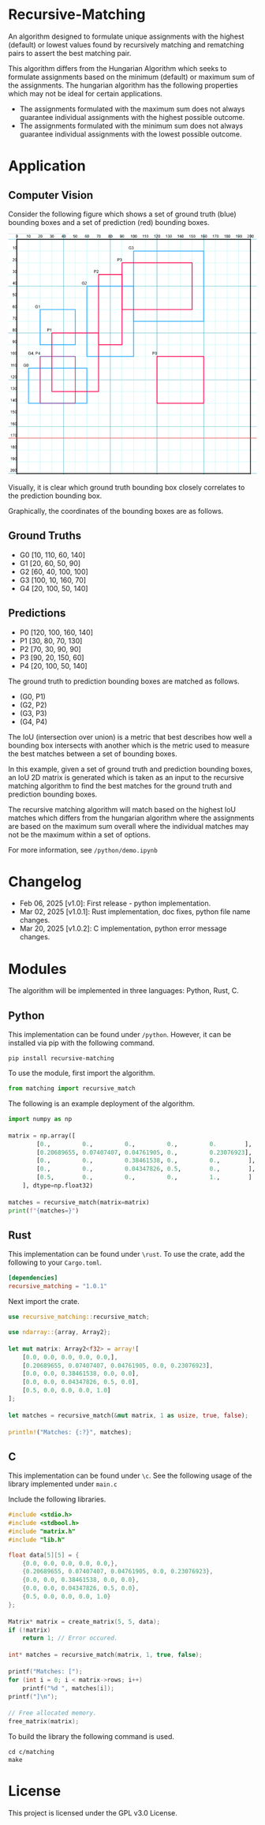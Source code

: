 # Recursive-Matching

An algorithm designed to formulate unique assignments with the highest (default)
or lowest values found by recursively matching and rematching pairs to 
assert the best matching pair. 

This algorithm differs from the Hungarian Algorithm which seeks to formulate
assignments based on the minimum (default) or maximum sum of the assignments. The
hungarian algorithm has the following properties which may not be ideal for certain
applications.

* The assignments formulated with the maximum sum does not always guarantee individual assignments with the highest possible outcome. 
* The assignments formulated with the minimum sum does not always guarantee individual assignments with the lowest possible outcome.

# Application

## Computer Vision

Consider the following figure which shows a set of ground truth (blue) bounding boxes and a set of prediction (red) bounding boxes. 

![Computer Vision Sample](/docs/images/cv_demo_bbx_graph.png)

Visually, it is clear which ground truth bounding box closely correlates to the prediction bounding box. 

Graphically, the coordinates of the bounding boxes are as follows.

## Ground Truths

* G0 [10, 110, 60, 140]
* G1 [20, 60, 50, 90]
* G2 [60, 40, 100, 100]
* G3 [100, 10, 160, 70]
* G4 [20, 100, 50, 140]

## Predictions

* P0 [120, 100, 160, 140]
* P1 [30, 80, 70, 130]
* P2 [70, 30, 90, 90]
* P3 [90, 20, 150, 60]
* P4 [20, 100, 50, 140]

The ground truth to prediction bounding boxes are matched as follows.

* (G0, P1)
* (G2, P2)
* (G3, P3)
* (G4, P4)

The IoU (intersection over union) is a metric that best describes
how well a bounding box intersects with another which is the metric used to
measure the best matches between a set of bounding boxes.

In this example, given a set of ground truth and prediction bounding boxes,
an IoU 2D matrix is generated which is taken as an input to the recursive matching
algorithm to find the best matches for the ground truth and prediction bounding
boxes.

The recursive matching algorithm will match based on the highest IoU matches which
differs from the hungarian algorithm where the assignments are based on 
the maximum sum overall where the individual matches may not be the maximum
within a set of options.

For more information, see `/python/demo.ipynb`

# Changelog

* Feb 06, 2025 [v1.0]: First release - python implementation.
* Mar 02, 2025 [v1.0.1]: Rust implementation, doc fixes, python file name changes.
* Mar 20, 2025 [v1.0.2]: C implementation, python error message changes. 

# Modules
The algorithm will be implemented in three languages: Python, Rust, C.

## Python

This implementation can be found under `/python`. However, it can be
installed via pip with the following command.

```shell
pip install recursive-matching
```

To use the module, first import the algorithm.

```python
from matching import recursive_match
```

The following is an example deployment of the algorithm.

```python
import numpy as np

matrix = np.array([
        [0.,         0.,         0.,         0.,         0.        ],
        [0.20689655, 0.07407407, 0.04761905, 0.,         0.23076923],
        [0.,         0.,         0.38461538, 0.,         0.,        ],
        [0.,         0.,         0.04347826, 0.5,        0.,        ],
        [0.5,        0.,         0.,         0.,         1.,        ]
    ], dtype=np.float32)
    
matches = recursive_match(matrix=matrix)
print(f"{matches=}")
```

## Rust
This implementation can be found under `\rust`. To use the crate, add the
following to your `Cargo.toml`.

```toml
[dependencies]
recursive_matching = "1.0.1"
```

Next import the crate.

```rust
use recursive_matching::recursive_match;
```

```rust
use ndarray::{array, Array2};

let mut matrix: Array2<f32> = array![
    [0.0, 0.0, 0.0, 0.0, 0.0,],
    [0.20689655, 0.07407407, 0.04761905, 0.0, 0.23076923],
    [0.0, 0.0, 0.38461538, 0.0, 0.0],
    [0.0, 0.0, 0.04347826, 0.5, 0.0],
    [0.5, 0.0, 0.0, 0.0, 1.0]
];

let matches = recursive_match(&mut matrix, 1 as usize, true, false);

println!("Matches: {:?}", matches);
```

## C
This implementation can be found under `\c`. See the following usage of the
library implemented under `main.c`

Include the following libraries.

```c
#include <stdio.h>
#include <stdbool.h>
#include "matrix.h"
#include "lib.h"
```

```c
float data[5][5] = {
    {0.0, 0.0, 0.0, 0.0, 0.0,},
    {0.20689655, 0.07407407, 0.04761905, 0.0, 0.23076923},
    {0.0, 0.0, 0.38461538, 0.0, 0.0},
    {0.0, 0.0, 0.04347826, 0.5, 0.0},
    {0.5, 0.0, 0.0, 0.0, 1.0}
};

Matrix* matrix = create_matrix(5, 5, data);
if (!matrix)
    return 1; // Error occured.

int* matches = recursive_match(matrix, 1, true, false);

printf("Matches: [");
for (int i = 0; i < matrix->rows; i++)
    printf("%d ", matches[i]);
printf("]\n");

// Free allocated memory.
free_matrix(matrix);
```

To build the library the following command is used.

```shell
cd c/matching
make
```

# License

This project is licensed under the GPL v3.0 License.